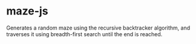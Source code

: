 # maze-js

Generates a random maze using the recursive backtracker algorithm, and traverses it using breadth-first search until the end is reached.
